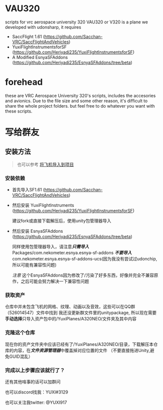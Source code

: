 # VAU320
scripts for vrc aerospace university 320
VAU320 or V320 is a plane we developed with udonsharp, it requires
- SaccFlight 1.61 (https://github.com/Sacchan-VRC/SaccFlightAndVehicles)
- YuxiFlightInstrumentsforSF (https://github.com/Heriyadi235/YuxiFlightInstrumentsforSF)
- A Modified EsnyaSFAddons (https://github.com/Heriyadi235/EsnyaSFAddons/tree/beta)
# forehead
these are VRC Aerospace University 320's scripts, includes the accesories and avionics.
Due to the file size and some other reason, it's difficult to share the whole project folders.
but feel free to do whatever you want with these scripts.

# 写给群友
## 安装方法
> 也可以参考 [将飞机导入到项目](https://yuxiaviation.com/v320neo/developer/install-aircraft.html)
### 安装依赖
- 首先导入SF1.61 (https://github.com/Sacchan-VRC/SaccFlightAndVehicles)

- 然后安装 YuxiFlightInstruments (https://github.com/Heriyadi235/YuxiFlightInstrumentsforSF)

  建议fork或直接下载解压后，使用unity包管理器导入 
  
- 然后安装 EsnyaSFAddons (https://github.com/Heriyadi235/EsnyaSFAddons/tree/beta)

    同样使用包管理器导入，请注意***只需导入***Packages/com.nekometer.esnya.esnya-sf-addons
  ***不要导入***com.nekometer.esnya.esnya-sf-addons-ucs(因为我没有尝试过udonchip,所以可能有兼容性问题)
  
  *注意* 这个EsnyaSFAddons因为修改了/污染了好多东西，好像并完全不兼容原作，之后可能会努力解决一下兼容性问题

### 获取资产
仓库中并未包含飞机的网格、纹理、动画以及音效，这些可以在QQ群（526014547）文件中找到
我还没更新群文件里的unitypackage, 所以现在需要**手动选择**只导入资产包中的/YuxiPlanes/A320NEO/文件夹及其中内容

### 克隆这个仓库
现在你的资产文件夹中应该已经有了/YuxiPlanes/A320NEO/目录，下载解压本仓库的内容，在***文件资源管理器***中覆盖掉对应位置的文件
（不要直接拖进Unity,避免GUID混乱）

### 完成以上步骤应该就行了？
还有其他啥事的话可以加群问

也可以discord找我：YUXI#3129

也可以关注我twitter: @YUXI917
